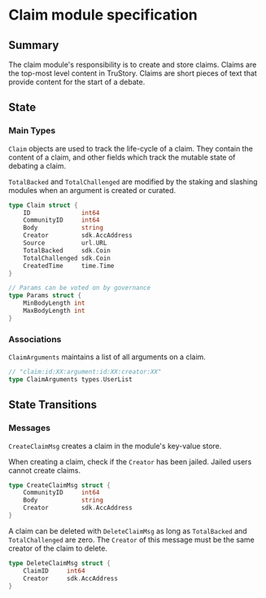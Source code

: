 # Claim module specification

## Summary

The claim module's responsibility is to create and store claims. Claims are the top-most level content in TruStory. Claims are short pieces of text that provide content for the start of a debate.

## State

### Main Types

`Claim` objects are used to track the life-cycle of a claim. They contain the content of a claim, and other fields which track the mutable state of debating a claim.

`TotalBacked` and `TotalChallenged` are modified by the staking and slashing modules when an argument is created or curated.

```go
type Claim struct {
    ID              int64
    CommunityID     int64
    Body            string
    Creator         sdk.AccAddress
    Source          url.URL
    TotalBacked     sdk.Coin
    TotalChallenged sdk.Coin
    CreatedTime     time.Time
}

// Params can be voted on by governance
type Params struct {
    MinBodyLength int
    MaxBodyLength int
}
```

### Associations

`ClaimArguments` maintains a list of all arguments on a claim.

```go
// "claim:id:XX:argument:id:XX:creator:XX"
type ClaimArguments types.UserList
```

## State Transitions
### Messages

`CreateClaimMsg` creates a claim in the module's key-value store. 

When creating a claim, check if the `Creator` has been jailed. Jailed users cannot create claims.

```go
type CreateClaimMsg struct {
    CommunityID     int64
    Body            string
    Creator         sdk.AccAddress
}
```

A claim can be deleted with `DeleteClaimMsg` as long as `TotalBacked` and `TotalChallenged` are zero. The `Creator` of this message must be the same creator of the claim to delete.

```go
type DeleteClaimMsg struct {
    ClaimID     int64
    Creator     sdk.AccAddress
}
```
